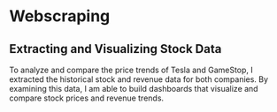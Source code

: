 # Webscraping
## Extracting and Visualizing Stock Data
To analyze and compare the price trends of Tesla and GameStop, I extracted the historical stock and revenue data for both companies. By examining this data, I am able to build dashboards that visualize and compare stock prices and revenue trends.
